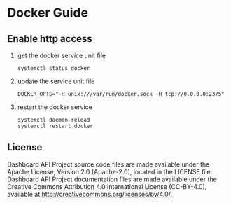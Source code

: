 # Docker Guide

## Enable http access

1. get the docker service unit file

    ```
    systemctl status docker
    ```

2. update the service unit file

    ```
    DOCKER_OPTS="-H unix:///var/run/docker.sock -H tcp://0.0.0.0:2375"
    ```

3. restart the docker service

    ```
    systemctl daemon-reload
    systemctl restart docker
    ```

## License

Dashboard API Project source code files are made available under the Apache License, Version 2.0 (Apache-2.0), located in the LICENSE file. Dashboard API Project documentation files are made available under the Creative Commons Attribution 4.0 International License (CC-BY-4.0), available at http://creativecommons.org/licenses/by/4.0/.
